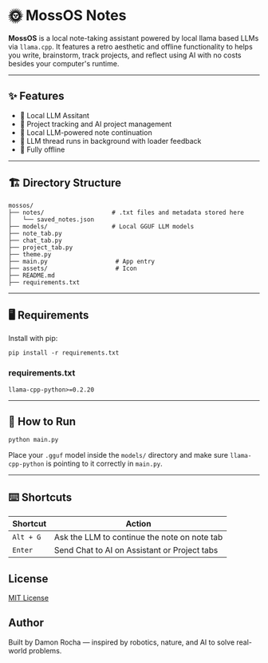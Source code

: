 # 🌞 MossOS Notes

**MossOS** is a local note-taking assistant powered by local llama based LLMs via `llama.cpp`. It features a retro aesthetic and offline functionality to helps you write, brainstorm, track projects, and reflect using AI with no costs besides your computer's runtime.

---

## ✨ Features

- 🤖 Local LLM Assitant
- 🧩 Project tracking and AI project management
- 🌿 Local LLM-powered note continuation
- 🧠 LLM thread runs in background with loader feedback
- 🔐 Fully offline

---

## 🏗 Directory Structure

```
mossos/
├── notes/                   # .txt files and metadata stored here
│   └── saved_notes.json
├── models/                  # Local GGUF LLM models
├── note_tab.py
├── chat_tab.py
├── project_tab.py 
├── theme.py
├── main.py                   # App entry
├── assets/                   # Icon
├── README.md
├── requirements.txt
```

---

## 🖥️ Requirements

Install with pip:

```
pip install -r requirements.txt
```

### requirements.txt
```
llama-cpp-python>=0.2.20
```

---

## 🚀 How to Run

```bash
python main.py
```

Place your `.gguf` model inside the `models/` directory and make sure `llama-cpp-python` is pointing to it correctly in `main.py`.

---

## ⌨️ Shortcuts

| Shortcut | Action                                       |
|----------|----------------------------------------------|
| `Alt + G`| Ask the LLM to continue the note on note tab |
| `Enter`  | Send Chat to AI on Assistant or Project tabs |


## License
[MIT License](./LICENSE)

## Author
Built by Damon Rocha — inspired by robotics, nature, and AI to solve real-world problems.
